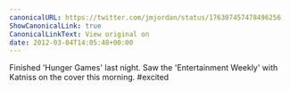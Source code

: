```yaml
---
canonicalURL: https://twitter.com/jmjordan/status/176307457478496256
ShowCanonicalLink: true
CanonicalLinkText: View original on
date: 2012-03-04T14:05:48+00:00
---
```

Finished 'Hunger Games' last night. Saw the 'Entertainment Weekly' with Katniss on the cover this morning. #excited